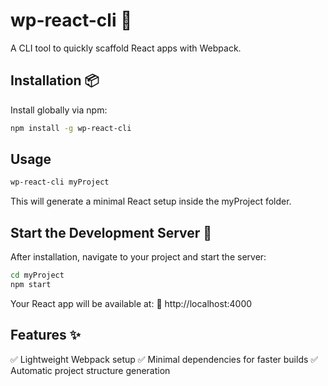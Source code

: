 # wp-react-cli 🚀  
A CLI tool to quickly scaffold React apps with Webpack.  

## Installation 📦  
Install globally via npm:  
```sh
npm install -g wp-react-cli

```
## Usage
```sh
wp-react-cli myProject

```

This will generate a minimal React setup inside the myProject folder.

## Start the Development Server 🚀

After installation, navigate to your project and start the server:

```sh
cd myProject  
npm start  

```

Your React app will be available at:
📍 http://localhost:4000

## Features ✨
✅ Lightweight Webpack setup
✅ Minimal dependencies for faster builds
✅ Automatic project structure generation
